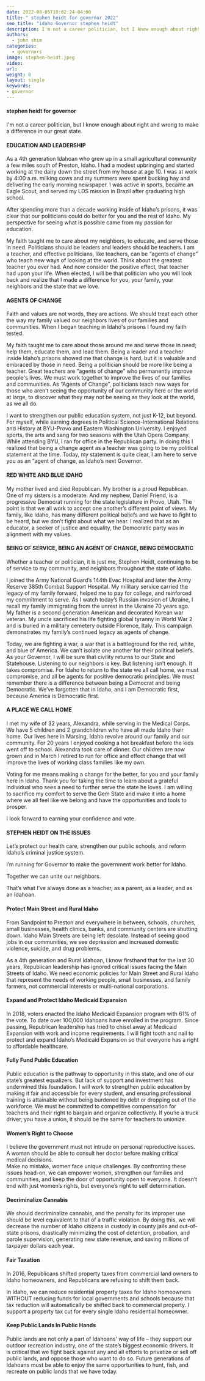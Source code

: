 ```yaml
---
date: 2022-08-05T10:02:24-04:00
title: " stephen heidt for governor 2022"
seo_title: "idaho Governor stephen heidt"
description: I'm not a career politician, but I know enough about right and wrong to make a difference in our great state. 
authors:
  - john shim
categories:
  - governors
image: stephen-heidt.jpeg
video:
url: 
weight: 0
layout: single
keywords:
- governor 
---
```


#### stephen heidt for governor 

I'm not a career politician, but I know enough about right and wrong to make a difference in our great state. 


#### EDUCATION AND LEADERSHIP
As a 4th generation Idahoan who grew up in a small agricultural community a few miles south of Preston, Idaho. 
I had a modest upbringing and started working at the dairy down the street from my house at age 10. I was at work by 4:00 a.m. milking cows and my summers were spent bucking hay and delivering the early morning newspaper. I was active in sports, became an Eagle Scout, and served my LDS mission in Brazil after graduating high school.

After spending more than a decade working inside of Idaho’s prisons, it was clear that our politicians could do better for you and the rest of Idaho. My perspective for seeing what is possible came from my passion for education.

My faith taught me to care about my neighbors, to educate, and serve those in need. Politicians should be leaders and leaders should be teachers. I am a teacher, and effective politicians, like teachers, can be “agents of change” who teach new ways of looking at the world. Think about the greatest teacher you ever had. And now consider the positive effect, that teacher had upon your life.  When elected, I will be that politician who you will look back and realize that I made a difference for you, your family, your neighbors and the state that we love.  

#### AGENTS OF CHANGE
Faith and values are not words, they are actions. We should treat each other the way my family valued our neighbors lives of our families and communities. When I began teaching in Idaho's prisons I found my faith tested.

My faith taught me to care about those around me and serve those in need; help them, educate them, and lead them. Being a leader and a teacher inside Idaho’s prisons showed me that change is hard, but it is valuable and embraced by those in need. Being a politician should be more like being a teacher. Great teachers are “agents of change” who permanently improve people's lives. We must work together to improve the lives of our families and communities. As “Agents of Change”, politicians teach new ways for those who aren’t seeing the opportunity of our community here or the world at large, to discover what they may not be seeing as they look at the world, as we all do.

I want to strengthen our public education system, not just K-12, but beyond. For myself, while earning degrees in Political Science-International Relations and History at BYU-Provo and Eastern Washington University. I enjoyed sports, the arts and sang for two seasons with the Utah Opera Company. While attending BYU, I ran for office in the Republican party. In doing this I realized that being a change agent as a teacher was going to be my political statement at the time. Today, my statement is quite clear, I am here to serve you as an “agent of change, as Idaho’s next Governor. 

#### RED WHITE AND BLUE IDAHO
My mother lived and died Republican. My brother is a proud Republican. One of my sisters is a moderate. And my nephew, Daniel Friend, is a progressive Democrat running for the state legislature in Provo, Utah. 
The point is that we all work to accept one another’s different point of views. My family, like Idaho, has many different political beliefs and we have to fight to be heard, but we don’t fight about what we hear. I realized that as an educator, a seeker of justice and equality, the Democratic party was in alignment with my values.

#### BEING OF SERVICE, BEING AN AGENT OF CHANGE, BEING DEMOCRATIC
Whether a teacher or politician, it is just me, Stephen Heidt, continuing to be of service to my community, and neighbors throughout the state of Idaho. 

I joined the Army National Guard’s 144th Evac Hospital and later the Army Reserve 385th Combat Support Hospital. My military service carried the legacy of my family forward, helped me to pay for college, and reinforced my commitment to serve. As I watch today’s Russian invasion of Ukraine, I recall my family immigrating from the unrest in the Ukraine 70 years ago. My father is a second generation American and decorated Korean war veteran. My uncle sacrificed his life fighting global tyranny in World War 2 and is buried in a military cemetery outside Florence, Italy. This campaign demonstrates my family’s continued legacy as agents of change. 

Today, we are fighting a war, a war that is a battleground for the red, white, and blue of America. We can’t isolate one another for their political beliefs. As your Governor, I will be sure that civility returns to our State and Statehouse. Listening to our neighbors is key. But listening isn’t enough. It takes compromise. 
For Idaho to return to the state we all call home, we must compromise, and all be agents for positive democratic principles. We must remember there is a difference between being a Democrat and being Democratic. We’ve forgotten that in Idaho, and I am Democratic first, because America is Democratic first. 

#### A PLACE WE CALL HOME 
I met my wife of 32 years, Alexandra, while serving in the Medical Corps.  We have 5 children and 2 grandchildren who have all made Idaho their home. Our lives here in Marsing, Idaho revolve around our family and our community. For 20 years I enjoyed cooking a hot breakfast before the kids went off to school. Alexandra took care of dinner.  Our children are now grown and in March I retired to run for office and effect change that will improve the lives of working class families like my own.

Voting for me means making a change for the better, for you and your family here in Idaho. Thank you for taking the time to learn about a grateful individual who sees a need to further serve the state he loves. I am willing to sacrifice my comfort to serve the Gem State and make it into a home where we all feel like we belong and have the opportunities and tools to prosper.

I look forward to earning your confidence and vote.

#### STEPHEN HEIDT ON THE ISSUES
Let’s protect our health care, strengthen our public schools, and reform Idaho’s criminal justice system. 

I’m running for Governor to make the government work better for Idaho. 

Together we can unite our neighbors.

That’s what I’ve always done as a teacher, as a parent, as a leader, and as an Idahoan. 

#### Protect Main Street and Rural Idaho
From Sandpoint to Preston and everywhere in between, schools, churches, small businesses, health clinics, banks, and community centers are shutting down. Idaho Main Streets are being left desolate. Instead of seeing good jobs in our communities, we see depression and increased domestic violence, suicide, and drug problems.

As a 4th generation and Rural Idahoan, I know firsthand that for the last 30 years, Republican leadership has ignored critical issues facing the Main Streets of Idaho.
We need economic policies for Main Street and Rural Idaho that represent the needs of working people, small businesses, and family farmers, not commercial interests or multi-national corporations.

#### Expand and Protect Idaho Medicaid Expansion 
In 2018, voters enacted the Idaho Medicaid Expansion program with 61% of the vote. To date over 100,000 Idahoans have enrolled in the program. Since passing, Republican leadership has tried to chisel away at Medicaid Expansion with work and income requirements. I will fight tooth and nail to protect and expand Idaho’s Medicaid Expansion so that everyone has a right to affordable healthcare. 

#### Fully Fund Public Education 
Public education is the pathway to opportunity in this state, and one of our state’s greatest equalizers. But lack of support and investment has undermined this foundation. 
I will work to strengthen public education by making it fair and accessible for every student, and ensuring professional training is attainable without being burdened by debt or dropping out of the workforce. 
We must be committed to competitive compensation for teachers and their right to bargain and organize collectively. If you’re a truck driver, you have a union, it should be the same for teachers to unionize. 

#### Women’s Right to Choose
I believe the government must not intrude on personal reproductive issues. A woman should be able to consult her doctor before making critical medical decisions.  
Make no mistake, women face unique challenges. By confronting these issues head-on, we can empower women, strengthen our families and communities, and keep the door of opportunity open to everyone.
It doesn’t end with just women’s rights, but everyone’s right to self determination.

#### Decriminalize Cannabis 
We should decriminalize cannabis, and the penalty for its improper use should be level equivalent to that of a traffic violation. By doing this, we will decrease the number of Idaho citizens in custody in county jails and out-of-state prisons, drastically minimizing the cost of detention, probation, and parole supervision, generating new state revenue, and saving millions of taxpayer dollars each year.

#### Fair Taxation
In 2016, Republicans shifted property taxes from commercial land owners to Idaho homeowners, and Republicans are refusing to shift them back. 

In Idaho, we can reduce residential property taxes for Idaho homeowners WITHOUT reducing funds for local governments and schools because that tax reduction will automatically be shifted back to commercial property. I support a property tax cut for every single Idaho residential homeowner. 

#### Keep Public Lands In Public Hands 
Public lands are not only a part of Idahoans’ way of life – they support our outdoor recreation industry, one of the state’s biggest economic drivers.
It is critical that we fight back against any and all efforts to privatize or sell off public lands, and oppose those who want to do so.
Future generations of Idahoans must be able to enjoy the same opportunities to hunt, fish, and recreate on public lands that we have today.